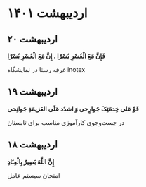   
# اردیبهشت ۱۴۰۱


## ۲۰ اردیبهشت

**فَإِنَّ مَعَ الْعُسْرِ يُسْرًا . إِنَّ مَعَ الْعُسْرِ يُسْرًا**

غرفه رستا در نمایشگاه inotex


## ۱۹ اردیبهشت

**قَوِّ عَلى‌ خِدمَتِکَ‌ جَوارِحی‌ وَ اشدُد عَلَى العَزیمَةِ جَوانِحی**

در جست‌وجوی کارآموزی مناسب برای تابستان


## ۱۸ اردیبهشت

**إِنَّ اللَّهَ بَصِيرٌ بِالْعِبَادِ**

امتحان سیستم عامل
